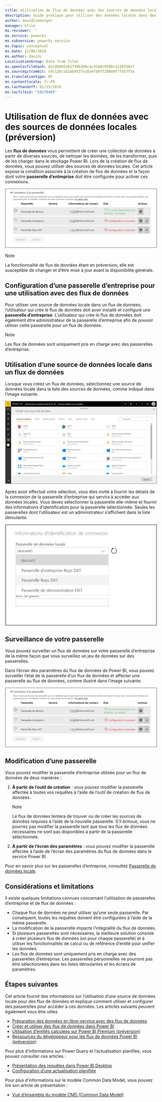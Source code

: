 ```yaml
---
title: Utilisation de flux de données avec des sources de données locales
description: Guide pratique pour utiliser des données locales dans des flux de données
author: davidiseminger
manager: kfile
ms.reviewer: ''
ms.service: powerbi
ms.subservice: powerbi-service
ms.topic: conceptual
ms.date: 12/06/2018
ms.author: davidi
LocalizationGroup: Data from files
ms.openlocfilehash: 82c8bbb5361730b306cacd14dc9598ca12035027
ms.sourcegitcommit: c8c126c1b2ab4527a16a4fb8f5208e0f7fa5ff5a
ms.translationtype: HT
ms.contentlocale: fr-FR
ms.lasthandoff: 01/15/2019
ms.locfileid: "54276465"
---
```

# <a name="using-dataflows-with-on-premises-data-sources-preview"></a>Utilisation de flux de données avec des sources de données locales (préversion)

Les **flux de données** vous permettent de créer une collection de données à partir de diverses sources, de nettoyer les données, de les transformer, puis de les charger dans le stockage Power BI. Lors de la création de flux de données, vous pouvez utiliser des sources de données locales. Cet article expose la condition associée à la création de flux de données et la façon dont votre **passerelle d’entreprise** doit être configurée pour activer ces connexions.

![Flux de données et passerelles](media/service-dataflows-onpremises-gateways/onpremises-gateways_01.png)

> [!NOTE]
> La fonctionnalité de flux de données étant en préversion, elle est susceptible de changer et d’être mise à jour avant la disponibilité générale.
 
## <a name="configuring-an-enterprise-gateway-for-use-with-dataflows"></a>Configuration d’une passerelle d’entreprise pour une utilisation avec des flux de données

Pour utiliser une source de données locale dans un flux de données, l’utilisateur qui crée le flux de données doit avoir installé et configuré une **passerelle d’entreprise**. L’utilisateur qui crée le flux de données doit également être administrateur de la passerelle d’entreprise afin de pouvoir utiliser cette passerelle pour un flux de données.

> [!NOTE]
> Les flux de données sont uniquement pris en charge avec des passerelles d’entreprise.

## <a name="using-an-on-premises-data-source-in-a-dataflow"></a>Utilisation d’une source de données locale dans un flux de données

Lorsque vous créez un flux de données, sélectionnez une source de données locale dans la liste des sources de données, comme indiqué dans l’image suivante.

![Choisir une source de données locale](media/service-dataflows-onpremises-gateways/onpremises-gateways_02a.png)

Après avoir effectué votre sélection, vous êtes invité à fournir les détails de la connexion de la passerelle d’entreprise qui servira à accéder aux données locales. Vous devez sélectionner la passerelle elle-même et fournir des informations d’identification pour la passerelle sélectionnée. Seules les passerelles dont l’utilisateur est un administrateur s’affichent dans la liste déroulante.

![Fournir les détails de la connexion](media/service-dataflows-onpremises-gateways/onpremises-gateways_03.png)

## <a name="monitoring-your-gateway"></a>Surveillance de votre passerelle

Vous pouvez surveiller un flux de données sur votre passerelle d’entreprise de la même façon que vous surveillez un jeu de données sur des passerelles.

Dans l’écran des paramètres du flux de données de Power BI, vous pouvez surveiller l’état de la passerelle d’un flux de données et affecter une passerelle au flux de données, comme illustré dans l’image suivante.

![Surveillance de la passerelle](media/service-dataflows-onpremises-gateways/onpremises-gateways_01.png)

## <a name="changing-a-gateway"></a>Modification d’une passerelle

Vous pouvez modifier la passerelle d’entreprise utilisée pour un flux de données de deux manières :

1. **À partir de l’outil de création** : vous pouvez modifier la passerelle affectée à toutes vos requêtes à l’aide de l’outil de création de flux de données.

    > [!NOTE]
    > Le flux de données tentera de trouver ou de créer les sources de données requises à l’aide de la nouvelle passerelle. S’il échoue, vous ne pourrez pas modifier la passerelle tant que tous les flux de données nécessaires ne sont pas disponibles à partir de la passerelle sélectionnée.

2. **À partir de l’écran des paramètres** : vous pouvez modifier la passerelle affectée à l’aide de l’écran des paramètres du flux de données dans le service Power BI.

Pour en savoir plus sur les passerelles d’entreprise, consultez [Passerelle de données locale](service-gateway-onprem.md).

## <a name="considerations-and-limitations"></a>Considérations et limitations

Il existe quelques limitations connues concernant l’utilisation de passerelles d’entreprise et de flux de données :

* Chaque flux de données ne peut utiliser qu’une seule passerelle. Par conséquent, toutes les requêtes doivent être configurées à l’aide de la même passerelle.
* La modification de la passerelle impacte l’intégralité du flux de données.
* Si plusieurs passerelles sont nécessaires, la meilleure solution consiste à créer plusieurs flux de données (un pour chaque passerelle) et à utiliser les fonctionnalités de calcul ou de référence d’entité pour unifier les données.
* Les flux de données sont uniquement pris en charge avec des passerelles d’entreprise. Les passerelles personnelles ne pourront pas être sélectionnées dans les listes déroulantes et les écrans de paramètres.


## <a name="next-steps"></a>Étapes suivantes

Cet article fournit des informations sur l’utilisation d’une source de données locale pour des flux de données et explique comment utiliser et configurer des passerelles pour accéder à ces données. Les articles suivants peuvent également vous être utiles

* [Préparation des données en libre-service avec des flux de données](service-dataflows-overview.md)
* [Créer et utiliser des flux de données dans Power BI](service-dataflows-create-use.md)
* [Utilisation d’entités calculées sur Power BI Premium (préversion)](service-dataflows-computed-entities-premium.md)
* [Ressources du développeur pour les flux de données Power BI (préversion)](service-dataflows-developer-resources.md)

Pour plus d’informations sur Power Query et l’actualisation planifiée, vous pouvez consulter ces articles :
* [Présentation des requêtes dans Power BI Desktop](desktop-query-overview.md)
* [Configuration d’une actualisation planifiée](refresh-scheduled-refresh.md)

Pour plus d’informations sur le modèle Common Data Model, vous pouvez lire son article de présentation :
* [Vue d’ensemble du modèle CMD (Common Data Model) ](https://docs.microsoft.com/powerapps/common-data-model/overview)

